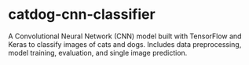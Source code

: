 # catdog-cnn-classifier
A Convolutional Neural Network (CNN) model built with TensorFlow and Keras to classify images of cats and dogs. Includes data preprocessing, model training, evaluation, and single image prediction.
